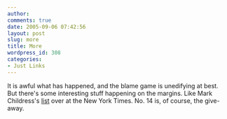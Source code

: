 ```yaml
---
author:
comments: true
date: 2005-09-06 07:42:56
layout: post
slug: more
title: More
wordpress_id: 308
categories:
- Just Links
---
```


It is awful what has happened, and the blame game is unedifying at best. But there's some interesting stuff happening on the margins. Like Mark Childress's [list](http://www.nytimes.com/2005/09/04/fashion/sundaystyles/04easy.html?ei=5070&en=5a9dd455a304841e&ex=1125979200&adxnnl=1&pagewanted=print&adxnnlx=1125954183-NUAjvqtPX0ACAlYDjTFxvA) over at the New York Times. No. 14 is, of course, the give-away.
